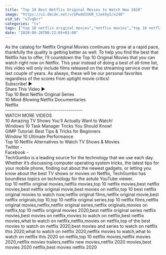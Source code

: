 ```yaml
---
title: "Top 10 Best Netflix Original Movies to Watch Now 2020"
image: "https://s1.dmcdn.net/v/SPwdd1VGR_tJekXyS/x240"
vid_id: "x7vq8rr"
categories: "tv"
tags: ["top 10 netflix original movies","netflix movies","top 10 netflix movies"]
date: "2020-08-26T08:22:05+03:00"
---
```

As the catalog for Netflix Original Movies continues to grow at a rapid pace, thankfully the quality is getting better as well. To help you find the best that Netflix has to offer, I’ll countdown the Top 10 Original Movies that you can watch right now on Netflix. This year instead of doing a best of all-time list, this video will only include films released on the streaming service over the last couple of years. As always, these will be our personal favorites regardless of the scores from uptight movie critics!  <br>Subscribe! ▶   <br>Share This Video ▶   <br>Top 10 Best Netflix Original Series  <br>10 Mind-Blowing Netflix Documentaries  <br>Netflix  <br>---------------------------------------  <br>WATCH MORE VIDEOS  <br>10 Amazing TV Shows You’ll Actually Want to Watch!   <br>Windows 10 Task Manager Tricks You Should Know!  <br>GIMP Tutorial: Best Tips &amp; Tricks for Beginners  <br>Window 10 Ultimate Performance  <br>Top 10 Netflix Alternatives to Watch TV Shows &amp; Movies   <br>Twitter -   <br>Facebook -   <br>TechGumbo is a leading source for the technology that we use each day. Whether it’s discussing computer operating system tricks, the latest tips for your mobile phone, finding out about the newest gadgets, or letting you know about the best TV shows or movies on Netflix, TechGumbo has boundless topics on technology for the astute YouTube viewer.  <br>top 10 netflix original movies,netflix movies,top 10 netflix movies,best netflix movies,best netflix original movie,best movies on netflix,top 10 best netflix original movies to watch now,netflix original films,netflix original movie,best netflix originals,top 10,top 10 netflix original series,top 10 netflix films,netflix original movies,netflix,netflix original series,netflix originals,movies on netflix,top 10 netflix original movies 2020,best netflix original series netflix movies,best movies on netflix,movies to watch on netflix,best netflix movies,what to watch on netflix,netflix,movies on netflix,top of the best movies to watch on netflix 2020,best movies and series to watch on netflix this 2020,what to watch on netflix 2020,netflix movies to watch,what to watch on netflix this 2020 on netflix,top 10 netflix movies,netflix movies 2020,netflix movies trailers,netflix new movies,netflix 2020 movies,best movies 2020 netflix,best movies netflix 2020
